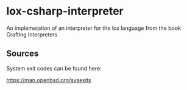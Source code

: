 # lox-csharp-interpreter

An implemetation of an interpreter for the lox language from the book Crafting Interpreters

## Sources

System exit codes can be found here:

https://man.openbsd.org/sysexits

